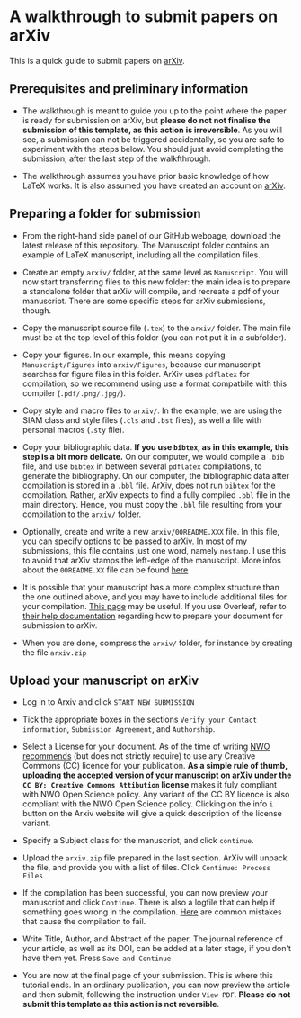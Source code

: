 # A walkthrough to submit papers on arXiv

This is a quick guide to submit papers on [arXiv](https://arxiv.org). 

## Prerequisites and preliminary information

* The walkthrough is meant to guide you up to the point where the paper is ready for
  submission on arXiv, but **please do not not finalise the submission of this
  template, as this action is irreversible**. As you will see, a submission can not be
  triggered accidentally, so you are safe to experiment with the steps below. You
  should just avoid completing the submission, after the last step of the
  walkfthrough.

* The walkthrough assumes you have prior basic knowledge of how LaTeX works. It is
  also assumed you have created an account on [arXiv](https://arxiv.org). 

## Preparing a folder for submission

* From the right-hand side panel of our GitHub webpage, download the latest release of this
  repository. The Manuscript folder contains an example of LaTeX manuscript,
  including all the compilation files. 

* Create an empty `arxiv/` folder, at the same level as `Manuscript`. You will now
    start transferring files to this new folder: the main idea is to prepare a
    standalone folder that arXiv will compile, and recreate a pdf of your manuscript.
    There are some specific steps for arXiv submissions, though.

* Copy the manuscript source file (`.tex`) to the `arxiv/` folder. The main file must
    be at the top level of this folder (you can not put it in a subfolder).

* Copy your figures. In our example, this means copying `Manuscript/Figures` into
    `arxiv/Figures`, because our manuscript searches for figure files in this folder.
    ArXiv uses `pdflatex` for compilation, so we recommend using use a format compatbile with
    this compiler (`.pdf/.png/.jpg/`).

* Copy style and macro files to `arxiv/`. In the example, we are using the SIAM class and style
  files (`.cls` and `.bst` files), as well a file with personal macros (`.sty` file).

* Copy your bibliographic data. **If you use `bibtex`, as in this example, this step
  is a bit more delicate.** On our computer, we would compile a `.bib` file, and use
  `bibtex` in between several `pdflatex` compilations, to generate the
  bibliography. On our computer, the bibliographic data after compilation is stored
  in a `.bbl` file. ArXiv, does not run `bibtex` for the compilation. Rather, arXiv
  expects to find a fully compiled `.bbl` file in the main directory. Hence, you
  must copy the `.bbl` file resulting from your compilation to the `arxiv/` folder.

* Optionally, create and write a new `arxiv/00README.XXX` file. In this file, you can specify
  options to be passed to arXiv. In most of my submissions, this file contains just
  one word, namely `nostamp`. I use this to avoid that arXiv stamps the left-edge of
  the manuscript. More infos about the `00README.XX` file can be found
  [here](https://info.arxiv.org/help/00README.html)

* It is possible that your manuscript has a more complex structure than the one
  outlined above, and you may have to include additional files for your compilation.
  [This page](https://info.arxiv.org/help/submit_tex.html) may be useful. If you use
  Overleaf, refer to [their help documentation](https://www.overleaf.com/learn/how-to/LaTeX_checklist_for_arXiv_submissions)
  regarding how to prepare your document for submission to arXiv.

* When you are done, compress the `arxiv/` folder, for instance by creating the file `arxiv.zip`

## Upload your manuscript on arXiv

* Log in to Arxiv and click `START NEW SUBMISSION`

* Tick the appropriate boxes in the sections `Verify your Contact information`,
  `Submission Agreement`, and `Authorship`.

* Select a License for your document. As of the time of writing [NWO
  recommends](https://www.nwo.nl/sites/nwo/files/media-files/NWO%20Open%20Access%20policy%202016-2020_ENG_0.pdf)
  (but does not strictly require) to use any Creative Commons (CC) licence for your
  publication. **As a simple rule of thumb, uploading the accepted version of your
  manuscript on arXiv under the `CC BY: Creative Commons Attibution` license** makes
  it fuly compliant with NWO Open Science policy. Any variant of the CC BY licence is
  also compliant with the NWO Open Science policy. Clicking on the info `i` button on
  the Arxiv website will give a quick description of the license variant. 

* Specify a Subject class for the manuscript, and click `continue`.

* Upload the `arxiv.zip` file prepared in the last section. ArXiv will unpack the
  file, and provide you with a list of files. Click `Continue: Process Files`

* If the compilation has been successful, you can now preview your manuscript and
    click `Continue`. There is also a logfile that can help if something goes wrong
    in the compilation. [Here](https://info.arxiv.org/help/faq/mistakes.html) are
    common mistakes that cause the compilation to fail.

* Write Title, Author, and Abstract of the paper. The journal reference of your
  article, as well as its DOI, can be added at a later stage, if you don't have them
  yet. Press `Save and Continue`
  
* You are now at the final page of your submission. This is where this tutorial ends.
    In an ordinary publication, you can now preview the article and then submit,
    following the instruction under `View PDF`. **Please do not submit this
    template as this action is not reversible**.
